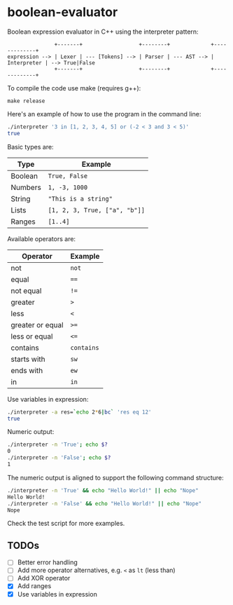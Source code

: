 # boolean-evaluator
Boolean expression evaluator in C++ using the interpreter pattern:
```
               +-------+                  +--------+             +-------------+
expression --> | Lexer | --- [Tokens] --> | Parser | --- AST --> | Interpreter | --> True|False
               +-------+                  +--------+             +-------------+
```

To compile the code use make (requires g++):
```
make release
```

Here's an example of how to use the program in the command line:
```bash
./interpreter '3 in [1, 2, 3, 4, 5] or (-2 < 3 and 3 < 5)'
true
```

Basic types are:

| Type    | Example                       |
| ------- | ----------------------------- |
| Boolean | `True, False`                 |
| Numbers | `1, -3, 1000`                 |
| String  | `"This is a string"`          |
| Lists   | `[1, 2, 3, True, ["a", "b"]]` |
| Ranges  | `[1..4]`                      |

Available operators are:

| Operator         | Example    |
| ---------------- | ---------- |
| not              | `not`      |
| equal            | `==`       |
| not equal        | `!=`       |
| greater          | `>`        |
| less             | `<`        |
| greater or equal | `>=`       |
| less or equal    | `<=`       |
| contains         | `contains` |
| starts with      | `sw`       |
| ends with        | `ew`       |
| in               | `in`       |

Use variables in expression:
```bash
./interpreter -a res=`echo 2*6|bc` 'res eq 12'
true
```

Numeric output:
```bash
./interpreter -n 'True'; echo $?
0
./interpreter -n 'False'; echo $?
1
```

The numeric output is aligned to support the following command structure:
```bash
./interpreter -n 'True' && echo "Hello World!" || echo "Nope"
Hello World!
./interpreter -n 'False' && echo "Hello World!" || echo "Nope"
Nope
```

Check the test script for more examples.

## TODOs

- [ ] Better error handling
- [ ] Add more operator alternatives, e.g. `<` as `lt` (less than)
- [ ] Add XOR operator
- [x] Add ranges
- [x] Use variables in expression
